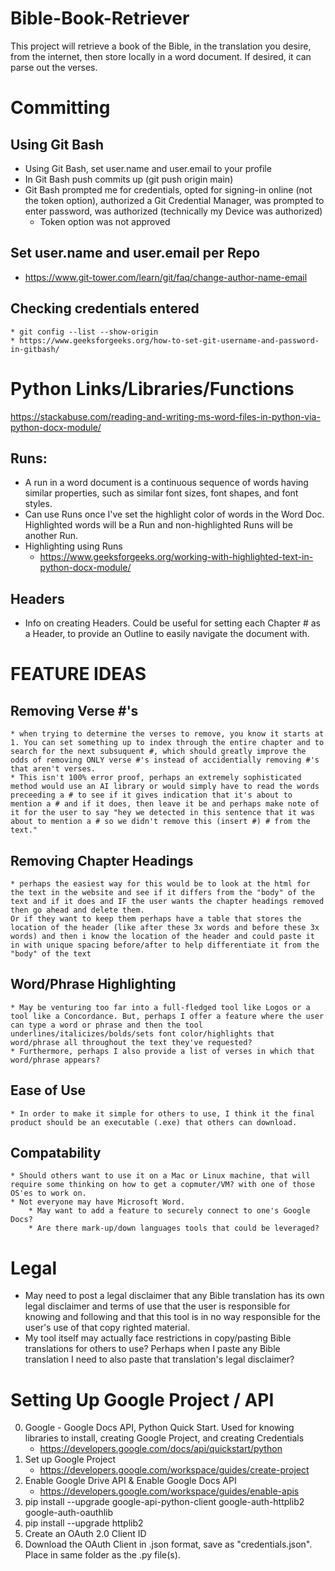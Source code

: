 # Bible-Book-Retriever
This project will retrieve a book of the Bible, in the translation you desire, from the internet, then store locally in a word document. If desired, it can parse out the verses.

# Committing 
## Using Git Bash
   * Using Git Bash, set user.name and user.email to your profile
   * In Git Bash push commits up (git push origin main)
   * Git Bash prompted me for credentials, opted for signing-in online (not the token option), authorized a Git Credential Manager, was prompted to enter password, was authorized (technically my Device was authorized)
      * Token option was not approved

## Set user.name and user.email per Repo
   * https://www.git-tower.com/learn/git/faq/change-author-name-email

## Checking credentials entered
	* git config --list --show-origin
	* https://www.geeksforgeeks.org/how-to-set-git-username-and-password-in-gitbash/


# Python Links/Libraries/Functions
https://stackabuse.com/reading-and-writing-ms-word-files-in-python-via-python-docx-module/
## Runs: 
   * A run in a word document is a continuous sequence of words having similar properties, such as similar font sizes, font shapes, and font styles.
   * Can use Runs once I've set the highlight color of words in the Word Doc. Highlighted words will be a Run and non-highlighted Runs will be another Run.
   * Highlighting using Runs
      * https://www.geeksforgeeks.org/working-with-highlighted-text-in-python-docx-module/

## Headers
   * Info on creating Headers. Could be useful for setting each Chapter # as a Header, to provide an Outline to easily navigate the document with.


# FEATURE IDEAS
## Removing Verse #'s
	* when trying to determine the verses to remove, you know it starts at 1. You can set something up to index through the entire chapter and to search for the next subsuquent #, which should greatly improve the odds of removing ONLY verse #'s instead of accidentially removing #'s that aren't verses. 
	* This isn't 100% error proof, perhaps an extremely sophisticated method would use an AI library or would simply have to read the words preceeding a # to see if it gives indication that it's about to mention a # and if it does, then leave it be and perhaps make note of it for the user to say "hey we detected in this sentence that it was about to mention a # so we didn't remove this (insert #) # from the text."
	
## Removing Chapter Headings
	* perhaps the easiest way for this would be to look at the html for the text in the website and see if it differs from the "body" of the text and if it does and IF the user wants the chapter headings removed then go ahead and delete them. 
	Or if they want to keep them perhaps have a table that stores the location of the header (like after these 3x words and before these 3x words) and then i know the location of the header and could paste it in with unique spacing before/after to help differentiate it from the "body" of the text

## Word/Phrase Highlighting
	* May be venturing too far into a full-fledged tool like Logos or a tool like a Concordance. But, perhaps I offer a feature where the user can type a word or phrase and then the tool underlines/italicizes/bolds/sets font color/highlights that word/phrase all throughout the text they've requested? 
	* Furthermore, perhaps I also provide a list of verses in which that word/phrase appears?

## Ease of Use
	* In order to make it simple for others to use, I think it the final product should be an executable (.exe) that others can download.
	
## Compatability
	* Should others want to use it on a Mac or Linux machine, that will require some thinking on how to get a copmuter/VM? with one of those OS'es to work on.
	* Not everyone may have Microsoft Word. 
		* May want to add a feature to securely connect to one's Google Docs?
		* Are there mark-up/down languages tools that could be leveraged?
	

# Legal
- May need to post a legal disclaimer that any Bible translation has its own legal disclaimer and terms of use that the user is responsible for knowing and following and that this tool is in no way responsible for the user's use of that copy righted material.
- My tool itself may actually face restrictions in copy/pasting Bible translations for others to use? Perhaps when I paste any Bible translation I need to also paste that translation's legal disclaimer?


# Setting Up Google Project / API
0. Google - Google Docs API, Python Quick Start. Used for knowing libraries to install, creating Google Project, and creating Credentials
	* https://developers.google.com/docs/api/quickstart/python
1. Set up Google Project
	* https://developers.google.com/workspace/guides/create-project
2. Enable Google Drive API & Enable Google Docs API
	* https://developers.google.com/workspace/guides/enable-apis
3. pip install --upgrade google-api-python-client google-auth-httplib2 google-auth-oauthlib
4. pip install --upgrade httplib2
5. Create an OAuth 2.0 Client ID
6. Download the OAuth Client in .json format, save as "credentials.json". Place in same folder as the .py file(s).
